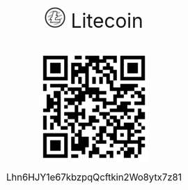 <div align="center">
	<p style="font-size: 3.2em">
		<img src="./ltc.png" alt="LTC">&nbsp;Litecoin
	</p>
	<p>
        <img src="./qr-ltc.png" width="250" alt="<QR-code>">
	</p>
    <p align="center" style="font-size: 1.5em">Lhn6HJY1e67kbzpqQcftkin2Wo8ytx7z81
    </p>
</div>